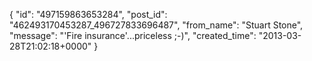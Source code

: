  {
   "id": "497159863653284",
   "post_id": "462493170453287_496727833696487",
   "from_name": "Stuart Stone",
   "message": "'Fire insurance'...priceless ;-)",
   "created_time": "2013-03-28T21:02:18+0000"
 }
